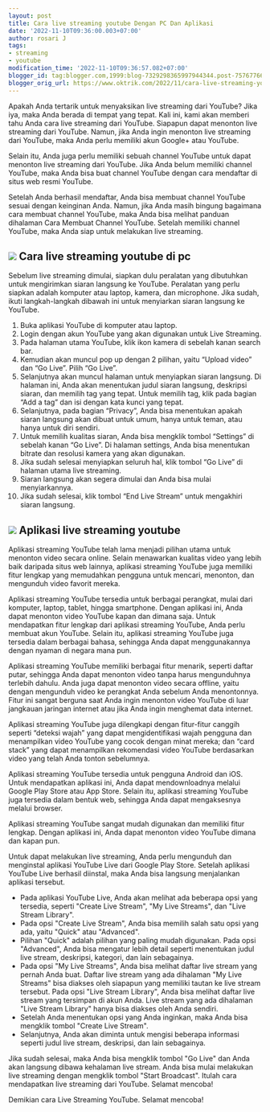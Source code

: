 ```yaml
---
layout: post
title: Cara live streaming youtube Dengan PC Dan Aplikasi
date: '2022-11-10T09:36:00.003+07:00'
author: rosari J
tags:
- streaming
- youtube
modification_time: '2022-11-10T09:36:57.082+07:00'
blogger_id: tag:blogger.com,1999:blog-7329298365997944344.post-7576776653554983794
blogger_orig_url: https://www.oktrik.com/2022/11/cara-live-streaming-youtube-dengan-pc.html
---
```


Apakah Anda tertarik untuk menyaksikan live streaming dari YouTube? Jika iya, maka Anda berada di tempat yang tepat. Kali ini, kami akan memberi tahu Anda cara live streaming dari YouTube. Siapapun dapat menonton live streaming dari YouTube. Namun, jika Anda ingin menonton live streaming dari YouTube, maka Anda perlu memiliki akun Google+ atau YouTube.


Selain itu, Anda juga perlu memiliki sebuah channel YouTube untuk dapat menonton live streaming dari YouTube. Jika Anda belum memiliki channel YouTube, maka Anda bisa buat channel YouTube dengan cara mendaftar di situs web resmi YouTube.


Setelah Anda berhasil mendaftar, Anda bisa membuat channel YouTube sesuai dengan keinginan Anda. Namun, jika Anda masih bingung bagaimana cara membuat channel YouTube, maka Anda bisa melihat panduan dihalaman Cara Membuat Channel YouTube. Setelah memiliki channel YouTube, maka Anda siap untuk melakukan live streaming.


[![](https://blogger.googleusercontent.com/img/b/R29vZ2xl/AVvXsEjL1IM2tgpx585pDgN2Hf_XYq3qwqdt94beAsQy1Sb3UhOqcFwXwKu6Ky5KJ5UaScNZJAPoN99zPOQ8pu-usb7IVdRB2XfZxVSs_R_SuO9KZQcVf1n-dxcDjwUgHN1C_Xslnep_4e4KvdVBf06-LALcv3iSwyNmq3zgZfOPwgBEpLdEsRUmmWoEua478Q/s400/youtube.jpg)](https://blogger.googleusercontent.com/img/b/R29vZ2xl/AVvXsEjL1IM2tgpx585pDgN2Hf_XYq3qwqdt94beAsQy1Sb3UhOqcFwXwKu6Ky5KJ5UaScNZJAPoN99zPOQ8pu-usb7IVdRB2XfZxVSs_R_SuO9KZQcVf1n-dxcDjwUgHN1C_Xslnep_4e4KvdVBf06-LALcv3iSwyNmq3zgZfOPwgBEpLdEsRUmmWoEua478Q/s1511/youtube.jpg)
Cara live streaming youtube di pc
---------------------------------


Sebelum live streaming dimulai, siapkan dulu peralatan yang dibutuhkan untuk mengirimkan siaran langsung ke YouTube. Peralatan yang perlu siapkan adalah komputer atau laptop, kamera, dan microphone. Jika sudah, ikuti langkah-langkah dibawah ini untuk menyiarkan siaran langsung ke YouTube.


1. Buka aplikasi YouTube di komputer atau laptop.
2. Login dengan akun YouTube yang akan digunakan untuk Live Streaming.
3. Pada halaman utama YouTube, klik ikon kamera di sebelah kanan search bar.
4. Kemudian akan muncul pop up dengan 2 pilihan, yaitu “Upload video” dan “Go Live”. Pilih “Go Live”.
5. Selanjutnya akan muncul halaman untuk menyiapkan siaran langsung. Di halaman ini, Anda akan menentukan judul siaran langsung, deskripsi siaran, dan memilih tag yang tepat. Untuk memilih tag, klik pada bagian “Add a tag” dan isi dengan kata kunci yang tepat.
6. Selanjutnya, pada bagian “Privacy”, Anda bisa menentukan apakah siaran langsung akan dibuat untuk umum, hanya untuk teman, atau hanya untuk diri sendiri.
7. Untuk memilih kualitas siaran, Anda bisa mengklik tombol “Settings” di sebelah kanan “Go Live”. Di halaman settings, Anda bisa menentukan bitrate dan resolusi kamera yang akan digunakan.
8. Jika sudah selesai menyiapkan seluruh hal, klik tombol “Go Live” di halaman utama live streaming.
9. Siaran langsung akan segera dimulai dan Anda bisa mulai menyiarkannya.
10. Jika sudah selesai, klik tombol “End Live Stream” untuk mengakhiri siaran langsung.


[![](https://blogger.googleusercontent.com/img/b/R29vZ2xl/AVvXsEgoA8z0bpKqw9JkVLUQ3sTWN8mKUeF7BaPEoho-I0sxrfNPON3ICNvC3kky5XFMZxnWDtU1FuJboKw3GHPVoNGdFYBP0hHfM-jCD3YvIVOFOtkEWDVldtAIgukMGVCFUOgDOlQE5BVuTA2tee_cED2oFOagmp4DWux2Qlt-Dn3OaTJo1jTzjUNnmlC9ng/s400/live%20stream.jpg)](https://blogger.googleusercontent.com/img/b/R29vZ2xl/AVvXsEgoA8z0bpKqw9JkVLUQ3sTWN8mKUeF7BaPEoho-I0sxrfNPON3ICNvC3kky5XFMZxnWDtU1FuJboKw3GHPVoNGdFYBP0hHfM-jCD3YvIVOFOtkEWDVldtAIgukMGVCFUOgDOlQE5BVuTA2tee_cED2oFOagmp4DWux2Qlt-Dn3OaTJo1jTzjUNnmlC9ng/s1511/live%20stream.jpg)
Aplikasi live streaming youtube
-------------------------------


Aplikasi streaming YouTube telah lama menjadi pilihan utama untuk menonton video secara online. Selain menawarkan kualitas video yang lebih baik daripada situs web lainnya, aplikasi streaming YouTube juga memiliki fitur lengkap yang memudahkan pengguna untuk mencari, menonton, dan mengunduh video favorit mereka.


Aplikasi streaming YouTube tersedia untuk berbagai perangkat, mulai dari komputer, laptop, tablet, hingga smartphone. Dengan aplikasi ini, Anda dapat menonton video YouTube kapan dan dimana saja. Untuk mendapatkan fitur lengkap dari aplikasi streaming YouTube, Anda perlu membuat akun YouTube. Selain itu, aplikasi streaming YouTube juga tersedia dalam berbagai bahasa, sehingga Anda dapat menggunakannya dengan nyaman di negara mana pun.


Aplikasi streaming YouTube memiliki berbagai fitur menarik, seperti daftar putar, sehingga Anda dapat menonton video tanpa harus mengunduhnya terlebih dahulu. Anda juga dapat menonton video secara offline, yaitu dengan mengunduh video ke perangkat Anda sebelum Anda menontonnya. Fitur ini sangat berguna saat Anda ingin menonton video YouTube di luar jangkauan jaringan internet atau jika Anda ingin menghemat data internet.


Aplikasi streaming YouTube juga dilengkapi dengan fitur-fitur canggih seperti “deteksi wajah” yang dapat mengidentifikasi wajah pengguna dan menampilkan video YouTube yang cocok dengan minat mereka; dan “card stack” yang dapat menampilkan rekomendasi video YouTube berdasarkan video yang telah Anda tonton sebelumnya.


Aplikasi streaming YouTube tersedia untuk pengguna Android dan iOS. Untuk mendapatkan aplikasi ini, Anda dapat mendownloadnya melalui Google Play Store atau App Store. Selain itu, aplikasi streaming YouTube juga tersedia dalam bentuk web, sehingga Anda dapat mengaksesnya melalui browser.


Aplikasi streaming YouTube sangat mudah digunakan dan memiliki fitur lengkap. Dengan aplikasi ini, Anda dapat menonton video YouTube dimana dan kapan pun.


Untuk dapat melakukan live streaming, Anda perlu mengunduh dan menginstal aplikasi YouTube Live dari Google Play Store. Setelah aplikasi YouTube Live berhasil diinstal, maka Anda bisa langsung menjalankan aplikasi tersebut.


* Pada aplikasi YouTube Live, Anda akan melihat ada beberapa opsi yang tersedia, seperti "Create Live Stream", "My Live Streams", dan "Live Stream Library".
* Pada opsi "Create Live Stream", Anda bisa memilih salah satu opsi yang ada, yaitu "Quick" atau "Advanced".
* Pilihan "Quick" adalah pilihan yang paling mudah digunakan. Pada opsi "Advanced", Anda bisa mengatur lebih detail seperti menentukan judul live stream, deskripsi, kategori, dan lain sebagainya.
* Pada opsi "My Live Streams", Anda bisa melihat daftar live stream yang pernah Anda buat. Daftar live stream yang ada dihalaman "My Live Streams" bisa diakses oleh siapapun yang memiliki tautan ke live stream tersebut. Pada opsi "Live Stream Library", Anda bisa melihat daftar live stream yang tersimpan di akun Anda. Live stream yang ada dihalaman "Live Stream Library" hanya bisa diakses oleh Anda sendiri.
* Setelah Anda menentukan opsi yang Anda inginkan, maka Anda bisa mengklik tombol "Create Live Stream".
* Selanjutnya, Anda akan diminta untuk mengisi beberapa informasi seperti judul live stream, deskripsi, dan lain sebagainya.


Jika sudah selesai, maka Anda bisa mengklik tombol "Go Live" dan Anda akan langsung dibawa kehalaman live stream. Anda bisa mulai melakukan live streaming dengan mengklik tombol "Start Broadcast". Itulah cara mendapatkan live streaming dari YouTube. Selamat mencoba!


Demikian cara Live Streaming YouTube. Selamat mencoba!

